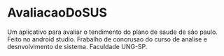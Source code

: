 # AvaliacaoDoSUS
Um aplicativo para avaliar o tendimento do plano de saude de são paulo.
Feito no android studio.
Frabalho de concrusao do curso de analise e desnvolvimento de sistema.
Faculdade UNG-SP.
